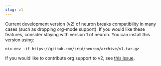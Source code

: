```yaml
---
slug: v1
---
```


Current development version (v2) of neuron breaks compatibility in many cases (such as dropping org-mode support). If you would like these features, consider staying with version 1 of neuron. You can install this version using:

```shell
nix-env -if https://github.com/srid/neuron/archive/v1.tar.gz
```

If you would like to contribute org support to v2, see [this issue](https://github.com/srid/neuron/issues/557).